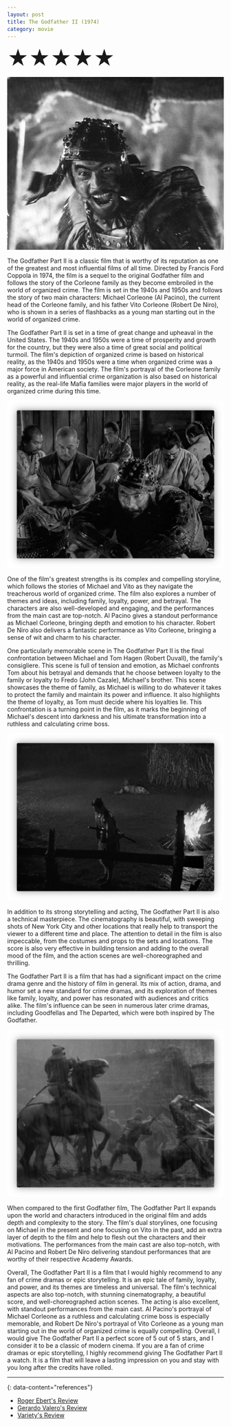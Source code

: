 ```yaml
---
layout: post
title: The Godfather II (1974)
category: movie
---
```

<font size=7>★★★★★</font>

![img](https://raw.githubusercontent.com/abadari3/abadari3.github.io/master/_images/sevensamurai1.jpeg)

The Godfather Part II is a classic film that is worthy of its reputation as one of the greatest and most influential films of all time. Directed by Francis Ford Coppola in 1974, the film is a sequel to the original Godfather film and follows the story of the Corleone family as they become embroiled in the world of organized crime. The film is set in the 1940s and 1950s and follows the story of two main characters: Michael Corleone (Al Pacino), the current head of the Corleone family, and his father Vito Corleone (Robert De Niro), who is shown in a series of flashbacks as a young man starting out in the world of organized crime.

The Godfather Part II is set in a time of great change and upheaval in the United States. The 1940s and 1950s were a time of prosperity and growth for the country, but they were also a time of great social and political turmoil. The film's depiction of organized crime is based on historical reality, as the 1940s and 1950s were a time when organized crime was a major force in American society. The film's portrayal of the Corleone family as a powerful and influential crime organization is also based on historical reality, as the real-life Mafia families were major players in the world of organized crime during this time.

<img src="https://raw.githubusercontent.com/abadari3/abadari3.github.io/master/_images/sevensamurai3.png" class="rightfloat" > 

One of the film's greatest strengths is its complex and compelling storyline, which follows the stories of Michael and Vito as they navigate the treacherous world of organized crime. The film also explores a number of themes and ideas, including family, loyalty, power, and betrayal. The characters are also well-developed and engaging, and the performances from the main cast are top-notch. Al Pacino gives a standout performance as Michael Corleone, bringing depth and emotion to his character. Robert De Niro also delivers a fantastic performance as Vito Corleone, bringing a sense of wit and charm to his character.

One particularly memorable scene in The Godfather Part II is the final confrontation between Michael and Tom Hagen (Robert Duvall), the family's consigliere. This scene is full of tension and emotion, as Michael confronts Tom about his betrayal and demands that he choose between loyalty to the family or loyalty to Fredo (John Cazale), Michael's brother. This scene showcases the theme of family, as Michael is willing to do whatever it takes to protect the family and maintain its power and influence. It also highlights the theme of loyalty, as Tom must decide where his loyalties lie. This confrontation is a turning point in the film, as it marks the beginning of Michael's descent into darkness and his ultimate transformation into a ruthless and calculating crime boss.

<img src="https://raw.githubusercontent.com/abadari3/abadari3.github.io/master/_images/sevensamurai4.png" class="leftfloat"> 

In addition to its strong storytelling and acting, The Godfather Part II is also a technical masterpiece. The cinematography is beautiful, with sweeping shots of New York City and other locations that really help to transport the viewer to a different time and place. The attention to detail in the film is also impeccable, from the costumes and props to the sets and locations. The score is also very effective in building tension and adding to the overall mood of the film, and the action scenes are well-choreographed and thrilling.

The Godfather Part II is a film that has had a significant impact on the crime drama genre and the history of film in general. Its mix of action, drama, and humor set a new standard for crime dramas, and its exploration of themes like family, loyalty, and power has resonated with audiences and critics alike. The film's influence can be seen in numerous later crime dramas, including Goodfellas and The Departed, which were both inspired by The Godfather.

<img src="https://raw.githubusercontent.com/abadari3/abadari3.github.io/master/_images/sevensamurai6.png" class="rightfloat" > 

When compared to the first Godfather film, The Godfather Part II expands upon the world and characters introduced in the original film and adds depth and complexity to the story. The film's dual storylines, one focusing on Michael in the present and one focusing on Vito in the past, add an extra layer of depth to the film and help to flesh out the characters and their motivations. The performances from the main cast are also top-notch, with Al Pacino and Robert De Niro delivering standout performances that are worthy of their respective Academy Awards.

Overall, The Godfather Part II is a film that I would highly recommend to any fan of crime dramas or epic storytelling. It is an epic tale of family, loyalty, and power, and its themes are timeless and universal. The film's technical aspects are also top-notch, with stunning cinematography, a beautiful score, and well-choreographed action scenes. The acting is also excellent, with standout performances from the main cast. Al Pacino's portrayal of Michael Corleone as a ruthless and calculating crime boss is especially memorable, and Robert De Niro's portrayal of Vito Corleone as a young man starting out in the world of organized crime is equally compelling. Overall, I would give The Godfather Part II a perfect score of 5 out of 5 stars, and I consider it to be a classic of modern cinema. If you are a fan of crime dramas or epic storytelling, I highly recommend giving The Godfather Part II a watch. It is a film that will leave a lasting impression on you and stay with you long after the credits have rolled.

---
{: data-content="references"}
- [Roger Ebert's Review](https://www.rogerebert.com/reviews/the-godfather-part-ii-1974)
- [Gerardo Valero's Review](https://www.rogerebert.com/far-flung-correspondents/why-the-godfather-part-ii-is-the-best-of-the-trilogy)
- [Variety's Review](https://variety.com/1974/film/reviews/the-godfather-part-ii-3-1200423302/)
